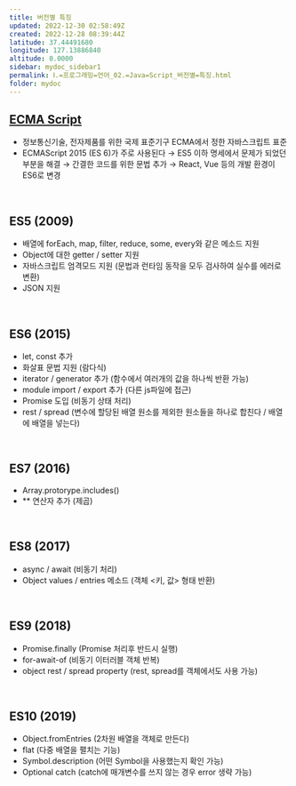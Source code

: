 ```yaml
---
title: 버전별 특징
updated: 2022-12-30 02:58:49Z
created: 2022-12-28 08:39:44Z
latitude: 37.44491680
longitude: 127.13886840
altitude: 0.0000
sidebar: mydoc_sidebar1
permalink: Ⅰ.=프로그래밍=언어_02.=Java=Script_버전별=특징.html
folder: mydoc
---
```


## [ECMA Script](https://www.w3schools.com/js/js_versions.asp)
- 정보통신기술, 전자제품를 위한 국제 표준기구 ECMA에서 정한 자바스크립트 표준
- ECMAScript 2015 (ES 6)가 주로 사용된다
  → ES5 이하 명세에서 문제가 되었던 부분을 해결
  → 간결한 코드를 위한 문법 추가
  → React, Vue 등의 개발 환경이 ES6로 변경
<br>

## ES5 (2009)
- 배열에 forEach, map, filter, reduce, some, every와 같은 메소드 지원
- Object에 대한 getter / setter 지원
- 자바스크립트 엄격모드 지원 (문법과 런타임 동작을 모두 검사하여 실수를 에러로 변환)
- JSON 지원
<br>

## ES6 (2015)
- let, const 추가
- 화살표 문법 지원 (람다식)
- iterator / generator 추가 (함수에서 여러개의 값을 하나씩 반환 가능)
- module import / export 추가 (다른 js파일에 접근)
- Promise 도입 (비동기 상태 처리)
- rest / spread (변수에 할당된 배열 원소를 제외한 원소들을 하나로 합친다 / 배열에 배열을 넣는다)
<br>

## ES7 (2016)
- Array.protorype.includes()
- ** 연산자 추가 (제곱)
<br>

## ES8 (2017)
- async / await (비동기 처리)
- Object values / entries 메소드 (객체 <키, 값> 형태 반환)
<br>

## ES9 (2018)
- Promise.finally (Promise 처리후 반드시 실행)
- for-await-of (비동기 이터러블 객체 반복) 
- object rest / spread property (rest, spread를 객체에서도 사용 가능)
<br>

## ES10 (2019)
- Object.fromEntries (2차원 배열을 객체로 만든다)
- flat (다중 배열을 펼치는 기능)
- Symbol.description (어떤 Symbol을 사용했는지 확인 가능)
- Optional catch (catch에 매개변수를 쓰지 않는 경우 error 생략 가능)
